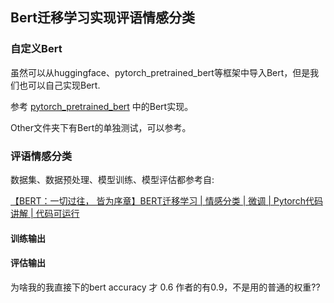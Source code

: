 ## Bert迁移学习实现评语情感分类

### 自定义Bert

虽然可以从huggingface、pytorch_pretrained_bert等框架中导入Bert，但是我们也可以自己实现Bert.

参考 [pytorch_pretrained_bert](https://github.com/SVAIGBA/TwASP/blob/c757769f377de4edc48623cff8cb446f936d14d0/pytorch_pretrained_bert/modeling.py) 中的Bert实现。

Other文件夹下有Bert的单独测试，可以参考。

### 评语情感分类

数据集、数据预处理、模型训练、模型评估都参考自:

[【BERT：一切过往， 皆为序章】BERT迁移学习 | 情感分类 | 微调 | Pytorch代码讲解 | 代码可运行](https://zhuanlan.zhihu.com/p/405550024)

#### 训练输出

#### 评估输出
为啥我的我直接下的bert accuracy 才 0.6
作者的有0.9，不是用的普通的权重??
